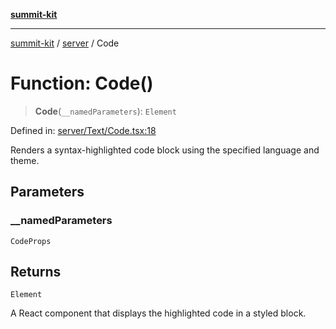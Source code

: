 [**summit-kit**](../../README.md)

***

[summit-kit](../../modules.md) / [server](../README.md) / Code

# Function: Code()

> **Code**(`__namedParameters`): `Element`

Defined in: [server/Text/Code.tsx:18](https://github.com/andrewgremlich/summit-kit/blob/638739b445cfe5033b1c29bd6c92589d092d312a/src/react/server/Text/Code.tsx#L18)

Renders a syntax-highlighted code block using the specified language and theme.

## Parameters

### \_\_namedParameters

`CodeProps`

## Returns

`Element`

A React component that displays the highlighted code in a styled block.
